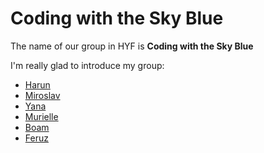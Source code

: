 # Coding with the Sky Blue

The name of our group in HYF is **Coding with the Sky Blue**

I'm really glad to introduce my group:

- [Harun](harun.md)
- [Miroslav](./miroslav.md)
- [Yana](yana.md)
- [Murielle](murielle.md)
- [Boam](boam.md)
- [Feruz](feruz.md)
